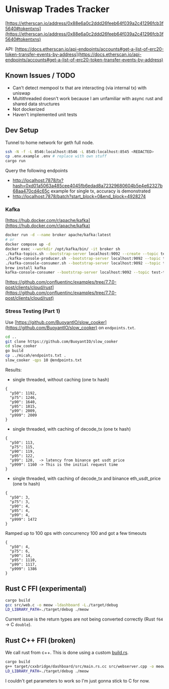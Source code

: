# Uniswap Trades Tracker

[https://etherscan.io/address/0x88e6a0c2ddd26feeb64f039a2c41296fcb3f5640#tokentxns](https://etherscan.io/address/0x88e6a0c2ddd26feeb64f039a2c41296fcb3f5640#tokentxns)

API: [https://docs.etherscan.io/api-endpoints/accounts#get-a-list-of-erc20-token-transfer-events-by-address](https://docs.etherscan.io/api-endpoints/accounts#get-a-list-of-erc20-token-transfer-events-by-address)

## Known Issues / TODO
- Can't detect mempool tx that are interacting (via internal tx) with uniswap
- Multithreaded doesn't work because I am unfamiliar with async rust and shared data structures
- Not dockerized
- Haven't implemented unit tests

## Dev Setup

Tunnel to home network for geth full node.

```bash
ssh -N -f -L 8546:localhost:8546 -L 8545:localhost:8545 <REDACTED>
cp .env.example .env # replace with own stuff
cargo run
```

Query the following endpoints
- [http://localhost:7878/tx?hash=0xd01a5063a485cee4045fb6edad8a72329680604b5e4e62327b68aa470cd4c65c](http://localhost:7878/tx?hash=0xd01a5063a485cee4045fb6edad8a72329680604b5e4e62327b68aa470cd4c65c) example for single tx, accuracy is demonstrated
- [http://localhost:7878/batch?start_block=0&end_block=4928274](http://localhost:7878/batch?start_block=0&end_block=4928274)

### Kafka
[https://hub.docker.com/r/apache/kafka](https://hub.docker.com/r/apache/kafka) 
```bash
docker run -d --name broker apache/kafka:latest
# or 
docker compose up -d
docker exec --workdir /opt/kafka/bin/ -it broker sh
./kafka-topics.sh --bootstrap-server localhost:9092 --create --topic test-topic
./kafka-console-producer.sh --bootstrap-server localhost:9092 --topic test-topic
./kafka-console-consumer.sh --bootstrap-server localhost:9092 --topic test-topic --from-beginning
brew install kafka 
kafka-console-consumer --bootstrap-server localhost:9092 --topic test-topic 
```

[https://github.com/confluentinc/examples/tree/7.7.0-post/clients/cloud/rust](https://github.com/confluentinc/examples/tree/7.7.0-post/clients/cloud/rust) 

### Stress Testing (Part 1)
Use [https://github.com/BuoyantIO/slow_cooker](https://github.com/BuoyantIO/slow_cooker) on `endpoints.txt`. 

```bash
cd ..
git clone https://github.com/BuoyantIO/slow_cooker 
cd slow_cooker
go build 
cp ../micah/endpoints.txt .
slow_cooker -qps 10 @endpoints.txt
```

Results: 
- single threaded, without caching (one tx hash)
```
{
  "p50": 1192,
  "p75": 1246,
  "p90": 1640,
  "p95": 1815,
  "p99": 2009,
  "p999": 2009
}
```
- single threaded, with caching of decode_tx (one tx hash)
```
{
  "p50": 113,
  "p75": 115,
  "p90": 119,
  "p95": 122,
  "p99": 128,  -> latency from binance get usdt price
  "p999": 1160 -> This is the initial request time
}
```
- single threaded, with caching of decode_tx and binance eth_usdt_price (one tx hash)
```
{
  "p50": 3,
  "p75": 3,
  "p90": 4,
  "p95": 4,
  "p99": 4,
  "p999": 1472
}
```
Ramped up to 100 qps with concurrency 100 and got a few timeouts
```
{
  "p50": 4,
  "p75": 6,
  "p90": 14,
  "p95": 1110,
  "p99": 1117,
  "p999": 1386
}
```
### 

## Rust C FFI (experimental)

```bash
cargo build
gcc src/web.c -o meow -ldashboard -L./target/debug
LD_LIBRARY_PATH=./target/debug ./meow
```

Current issue is the return types are not being converted correctly (Rust `f64` -> C `double`).

## Rust C++ FFI (broken)

We call rust from c++. This is done using a custom [build.rs](./build.rs).

```bash
cargo build
g++ target/cxxbridge/dashboard/src/main.rs.cc src/webserver.cpp -o meow -L./target/debug -ldashboard -I ./target/cxxbridge/dashboard/
LD_LIBRARY_PATH=./target/debug ./meow
```

I couldn't get parameters to work so I'm just gonna stick to C for now.
